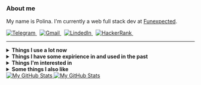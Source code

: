 ### About me
My name is Polina.
I'm currently a web full stack dev at [Funexpected](https://funexpectedapps.com/).
<p align="left">
  <a href="https://t.me/rabarbrablad/" target="_blank">
    <picture>
      <source media="(prefers-color-scheme: dark)" srcset="https://img.shields.io/badge/telegram-2e3440.svg?&style=for-the-badge&logo=telegram">
      <source media="(prefers-color-scheme: light)"srcset="https://img.shields.io/badge/telegram-eceff4.svg?&style=for-the-badge&logo=telegram">
      <img alt="Telegram" src="https://img.shields.io/badge/telegram-eceff4.svg?&style=for-the-badge&logo=telegram">
    </picture>
  </a>&nbsp;
  <a href="mailto:rabarbrablad@gmail.com">
    <picture>
      <source media="(prefers-color-scheme: dark)" srcset="https://img.shields.io/badge/gmail-2e3440.svg?&style=for-the-badge&logo=gmail&logoColor=D14836">
      <source media="(prefers-color-scheme: light)"srcset="https://img.shields.io/badge/gmail-eceff4.svg?&style=for-the-badge&logo=gmail&logoColor=D14836">
      <img alt="Gmail" src="https://img.shields.io/badge/gmail-eceff4.svg?&style=for-the-badge&logo=gmail&logoColor=D14836">
    </picture>
  </a>&nbsp;
  <a href="https://www.linkedin.com/in/polina-simonenko/" target="_blank">
    <picture>
      <source media="(prefers-color-scheme: dark)" srcset="https://img.shields.io/badge/linkedin-2e3440.svg?&style=for-the-badge&logo=linkedin&logoColor=0A66C2">
      <source media="(prefers-color-scheme: light)"srcset="https://img.shields.io/badge/linkedin-eceff4.svg?&style=for-the-badge&logo=linkedin&logoColor=0A66C2">
      <img alt="LindedIn" src="https://img.shields.io/badge/linkedin-eceff4.svg?&style=for-the-badge&logo=linkedin&logoColor=0A66C2">
    </picture>
  </a>&nbsp;
  <a href="https://www.hackerrank.com/rabarbrablad" target="_blank">
    <picture>
      <source media="(prefers-color-scheme: dark)" srcset="https://img.shields.io/badge/HackerRank-2e3440.svg?&style=for-the-badge&logo=hackerrank&logoColor=2fc966">
      <source media="(prefers-color-scheme: light)"srcset="https://img.shields.io/badge/HackerRank-eceff4.svg?&style=for-the-badge&logo=hackerrank&logoColor=2fc966">
      <img alt="HackerRank" src="https://img.shields.io/badge/HackerRank-eceff4.svg?&style=for-the-badge&logo=hackerrank&logoColor=2fc966">
    </picture>
  </a>&nbsp;
</p>
<hr/>
<picture>
    <source media="(prefers-color-scheme: dark)" srcset="">
    <source media="(prefers-color-scheme: light)"srcset="">
    <img alt="" src="">
</picture>

<details>
  <summary><b>Things I use a lot now</b></summary>
  <br/>
  <picture>
    <source media="(prefers-color-scheme: dark)" srcset="https://img.shields.io/badge/Python-2e3440.svg?&logo=python&logoColor=4382b4">
    <source media="(prefers-color-scheme: light)"srcset="https://img.shields.io/badge/Python-eceff4.svg?&logo=python&logoColor=4382b4">
    <img alt="Python" src="https://img.shields.io/badge/Python-2e3440.svg?&logo=python&logoColor=4382b4">
  </picture>
  <picture>
    <source media="(prefers-color-scheme: dark)" srcset="https://img.shields.io/badge/TypeScript-2e3440.svg?&logo=typescript&logoColor=3278c7">
    <source media="(prefers-color-scheme: light)"srcset="https://img.shields.io/badge/TypeScript-eceff4.svg?&logo=typescript&logoColor=3278c7">
    <img alt="TypeScript" src="https://img.shields.io/badge/TypeScript-2e3440.svg?&logo=typescript&logoColor=3278c7">
  </picture>
  <picture>
    <source media="(prefers-color-scheme: dark)" srcset="https://img.shields.io/badge/MongoDB-2e3440.svg?&logo=mongodb&logoColor=00ed64">
    <source media="(prefers-color-scheme: light)"srcset="https://img.shields.io/badge/MongoDB-eceff4.svg?&logo=mongodb&logoColor=00ed64">
    <img alt="MongoDB" src="https://img.shields.io/badge/MongoDB-eceff4.svg?&logo=mongodb&logoColor=00ed64">
  </picture>
  <picture>
    <source media="(prefers-color-scheme: dark)" srcset="https://img.shields.io/badge/Poetry-2e3440.svg?&logo=poetry&logoColor=018ce1">
    <source media="(prefers-color-scheme: light)"srcset="https://img.shields.io/badge/Poetry-eceff4.svg?&logo=poetry&logoColor=018ce1">
    <img alt="Poetry" src="https://img.shields.io/badge/Poetry-eceff4.svg?&logo=poetry&logoColor=018ce1">
  </picture>
  <picture>
    <source media="(prefers-color-scheme: dark)" srcset="https://img.shields.io/badge/React-2e3440.svg?&logo=react&logoColor=4995ab">
    <source media="(prefers-color-scheme: light)"srcset="https://img.shields.io/badge/React-eceff4.svg?&logo=react&logoColor=4995ab">
    <img alt="React" src="https://img.shields.io/badge/React-eceff4.svg?&logo=react&logoColor=4995ab">
  </picture>
  <picture>
    <source media="(prefers-color-scheme: dark)" srcset="https://img.shields.io/badge/MUI-2e3440.svg?&logo=mui&logoColor=0080ff">
    <source media="(prefers-color-scheme: light)"srcset="https://img.shields.io/badge/MUI-eceff4.svg?&logo=mui&logoColor=0080ff">
    <img alt="MUI" src="https://img.shields.io/badge/MUI-eceff4.svg?&logo=mui&logoColor=0080ff">
  </picture>
  <picture>
    <source media="(prefers-color-scheme: dark)" srcset="https://img.shields.io/badge/Create%20React%20App-2e3440.svg?&logo=createreactapp&logoColor=09d3ad">
    <source media="(prefers-color-scheme: light)"srcset="https://img.shields.io/badge/Create%20React%20App-eceff4.svg?&logo=createreactapp&logoColor=09d3ad">
    <img alt="Create React App" src="https://img.shields.io/badge/Create%20React%20App-eceff4.svg?&logo=createreactapp&logoColor=09d3ad">
  </picture>
  <picture>
    <source media="(prefers-color-scheme: dark)" srcset="https://img.shields.io/badge/React%20Query-2e3440.svg?&logo=reactquery&logoColor=ff4154">
    <source media="(prefers-color-scheme: light)"srcset="https://img.shields.io/badge/React%20Query-eceff4.svg?&logo=reactquery&logoColor=ff4154">
    <img alt="ReactQuery" src="https://img.shields.io/badge/React%20Query-eceff4.svg?&logo=reactquery&logoColor=ff4154">
  </picture>
  <picture>
    <source media="(prefers-color-scheme: dark)" srcset="https://img.shields.io/badge/React%20Router-2e3440.svg?&logo=reactrouter&logoColor=white">
    <source media="(prefers-color-scheme: light)"srcset="https://img.shields.io/badge/React%20Router-eceff4.svg?&logo=reactrouter&logoColor=white">
    <img alt="ReactRouter" src="https://img.shields.io/badge/React%20Router-eceff4.svg?&logo=reactrouter&logoColor=white">
  </picture>
  <picture>
    <source media="(prefers-color-scheme: dark)" srcset="https://img.shields.io/badge/Git-2e3440.svg?&logo=git&logoColor=f74d27">
    <source media="(prefers-color-scheme: light)"srcset="https://img.shields.io/badge/Git-eceff4.svg?&logo=git&logoColor=f74d27">
    <img alt="Git" src="https://img.shields.io/badge/Git-eceff4.svg?&logo=git&logoColor=f74d27">
  </picture>
  <picture>
    <source media="(prefers-color-scheme: dark)" srcset="https://img.shields.io/badge/GitHub-2e3440.svg?&logo=github&logoColor=white">
    <source media="(prefers-color-scheme: light)"srcset="https://img.shields.io/badge/GitHub-eceff4.svg?&logo=github&logoColor=white">
    <img alt="GitHub" src="https://img.shields.io/badge/GitHub-eceff4.svg?&logo=github&logoColor=white">
  </picture>
  <picture>
    <source media="(prefers-color-scheme: dark)" srcset="https://img.shields.io/badge/Github%20Actions-2e3440.svg?&logo=github-actions&logoColor=2088FF">
    <source media="(prefers-color-scheme: light)"srcset="https://img.shields.io/badge/Github%20Actions-eceff4.svg?&logo=github-actions&logoColor=2088FF">
    <img alt="GithubActions" src="https://img.shields.io/badge/Github%20Actions-eceff4.svg?&logo=github-actions&logoColor=2088FF">
  </picture>
  <picture>
    <source media="(prefers-color-scheme: dark)" srcset="https://img.shields.io/badge/Docker-2e3440.svg?&logo=docker&logoColor=2496ED">
    <source media="(prefers-color-scheme: light)"srcset="https://img.shields.io/badge/Docker-eceff4.svg?&logo=docker&logoColor=2496ED">
    <img alt="Docker" src="https://img.shields.io/badge/Docker-eceff4.svg?&logo=docker&logoColor=2496ED">
  </picture>
  <picture>
    <source media="(prefers-color-scheme: dark)" srcset="https://img.shields.io/badge/Amazon%20AWS-2e3440.svg?&logo=amazon-aws&logoColor=FF9900">
    <source media="(prefers-color-scheme: light)"srcset="https://img.shields.io/badge/Amazon%20AWS-eceff4.svg?&logo=amazon-aws&logoColor=FF9900">
    <img alt="AWS" src="https://img.shields.io/badge/Amazon%20AWS-eceff4.svg?&logo=amazon-aws&logoColor=FF9900">
  </picture>
  <picture>
    <source media="(prefers-color-scheme: dark)" srcset="https://img.shields.io/badge/Firebase-2e3440.svg?&logo=firebase&logoColor=FFCA28">
    <source media="(prefers-color-scheme: light)"srcset="https://img.shields.io/badge/Firebase-eceff4.svg?&logo=firebase&logoColor=FFCA28">
    <img alt="Firebase" src="https://img.shields.io/badge/Firebase-eceff4.svg?&logo=firebase&logoColor=FFCA28">
  </picture>
  <picture>
    <source media="(prefers-color-scheme: dark)" srcset="https://img.shields.io/badge/Bash-2e3440.svg?&logo=gnubash&logoColor=4EAA25">
    <source media="(prefers-color-scheme: light)"srcset="https://img.shields.io/badge/Bash-eceff4.svg?&logo=gnubash&logoColor=4EAA25">
    <img alt="Bash" src="https://img.shields.io/badge/Bash-eceff4.svg?&logo=gnubash&logoColor=4EAA25">
  </picture>
  <picture>
    <source media="(prefers-color-scheme: dark)" srcset="https://img.shields.io/badge/NodeJS-2e3440.svg?&logo=node.js&logoColor=339933">
    <source media="(prefers-color-scheme: light)"srcset="https://img.shields.io/badge/NodeJS-eceff4.svg?&logo=node.js&logoColor=339933">
    <img alt="NodeJS" src="https://img.shields.io/badge/NodeJS-eceff4.svg?&logo=node.js&logoColor=339933">
  </picture>
  <picture>
    <source media="(prefers-color-scheme: dark)" srcset="https://img.shields.io/badge/VS%20Code-2e3440.svg?&logo=visual-studio-code&logoColor=007ACC">
    <source media="(prefers-color-scheme: light)"srcset="https://img.shields.io/badge/VS%20Code-eceff4.svg?&logo=visual-studio-code&logoColor=007ACC">
    <img alt="VSCode" src="https://img.shields.io/badge/VS%20Code-eceff4.svg?&logo=visual-studio-code&logoColor=007ACC">
  </picture>
  <picture>
    <source media="(prefers-color-scheme: dark)" srcset="https://img.shields.io/badge/Insomnia-2e3440.svg?&logo=insomnia&logoColor=5e01d4">
    <source media="(prefers-color-scheme: light)"srcset="https://img.shields.io/badge/Insomnia-eceff4.svg?&logo=insomnia&logoColor=5e01d4">
    <img alt="Insomnia" src="https://img.shields.io/badge/Insomnia-eceff4.svg?&logo=insomnia&logoColor=5e01d4">
  </picture>  
</details>

<details>
  <summary><b>Things I have some expirience in and used in the past</b></summary>
  <br/>

  ![Flask](         https://img.shields.io/badge/Flask-2e3440.svg?&logo=flask&logoColor=white                   )&nbsp;
  ![FastApi](       https://img.shields.io/badge/FastAPI-2e3440.svg?&logo=fastapi&logoColor=009585              )&nbsp;
  ![SQLAlchemy](    https://img.shields.io/badge/SQLAlchemy-2e3440                                              )&nbsp;
  ![Pytest](        https://img.shields.io/badge/Pytest-2e3440.svg?&logo=pytest&logoColor=009fe4                )&nbsp;
  ![Selenium](      https://img.shields.io/badge/Selenium-2e3440.svg?&logo=selenium&logoColor=green             )&nbsp;
  ![Swagger](       https://img.shields.io/badge/Swagger-2e3440.svg?&logo=swagger&logoColor=green               )&nbsp;\
  ![Go](            https://img.shields.io/badge/Go-2e3440.svg?&logo=go&logoColor=007e9d                        )&nbsp;
  ![Postgres](      https://img.shields.io/badge/Postgres-2e3440.svg?&logo=postgresql&logoColor=white           )&nbsp;
  ![SQLite](        https://img.shields.io/badge/SQLite-2e3440.svg?&logo=sqlite&logoColor=white                 )&nbsp;
  ![Elasticsearch]( https://img.shields.io/badge/Elasticsearch-2e3440.svg?&logo=elasticsearch&logoColor=005571  )&nbsp;
  ![Redis](         https://img.shields.io/badge/Redis-2e3440.svg?&logo=redis&logoColor=DC382D                  )&nbsp;\
  ![Vim](           https://img.shields.io/badge/Vim-2e3440.svg?&logo=vim&logoColor=019733                      )&nbsp;
  ![C](             https://img.shields.io/badge/-2e3440.svg?&logo=c&logoColor=A8B9CC                           )&nbsp;
  ![Cpp](           https://img.shields.io/badge/C++-2e3440.svg?&logo=c%2B%2B&logoColor=00599C                  )&nbsp;
  ![CMake](         https://img.shields.io/badge/CMake-2e3440.svg?&logo=cmake&logoColor=064F8C                  )&nbsp;
  ![Qt](            https://img.shields.io/badge/Qt-2e3440.svg?&logo=qt&logoColor=41CD52                        )&nbsp;
  ![Nginx](         https://img.shields.io/badge/Nginx-2e3440.svg?&logo=nginx&logoColor=269539                  )&nbsp;\
  ![Pandas](        https://img.shields.io/badge/Pandas-2e3440.svg?&logo=pandas&logoColor=white                 )&nbsp;
  ![Plotly](        https://img.shields.io/badge/Plotly-2e3440.svg?&logo=plotly&logoColor=3f4f75                )&nbsp;
  ![NumPy](         https://img.shields.io/badge/NumPy-2e3440.svg?&logo=numpy&logoColor=4eaccf                  )&nbsp;
  ![Jupyter](       https://img.shields.io/badge/Jupyter-2e3440.svg?&logo=jupyter&logoColor=f37727              )&nbsp;
</details>

<details>
  <summary><b>Things I'm interested in</b></summary>
  <br/>

  ![Kubernetes](  https://img.shields.io/badge/Kubernetes-2e3440.svg?&logo=kubernetes&logoColor=326CE5      )&nbsp;
  ![Terraform](   https://img.shields.io/badge/Terraform-2e3440.svg?&logo=terraform&logoColor=7b42bc        )&nbsp;
  ![RabbitMQ](    https://img.shields.io/badge/RabbitMQ-2e3440.svg?&logo=rabbitmq&logoColor=ff6701          )&nbsp;
  ![Kafka](       https://img.shields.io/badge/Apache%20Kafka-2e3440.svg?&logo=apache-kafka&logoColor=white )&nbsp;\
  ![WebAssembly]( https://img.shields.io/badge/WebAssembly-2e3440.svg?&logo=webassembly&logoColor=654FF0    )&nbsp;
  ![GRPC](        https://img.shields.io/badge/gRPC-2e3440.svg?&logo=google&logoColor=4285F4                )&nbsp;\
  ![Rust](        https://img.shields.io/badge/Rust-2e3440.svg?&logo=rust&logoColor=black                   )&nbsp;
  ![Kotlin](      https://img.shields.io/badge/Kotlin-2e3440.svg?&logo=kotlin&logoColor=7F52FF              )&nbsp;
</details>

<details>
  <summary><b>Some things I also like</b></summary>
  <br/>

  ![Arch](  https://img.shields.io/badge/Arch%20Linux-2e3440.svg?&logo=archlinux&logoColor=1793d1 )&nbsp;
  ![Dwm](   https://img.shields.io/badge/dwm-2e3440.svg?&logo=dwm&logoColor=1793d1                )&nbsp;
</details>

<a href="https://github.com/rabarbra#gh-light-mode-only">
  <img src="https://github-profile-summary-cards.vercel.app/api/cards/profile-details?username=rabarbra&theme=nord_bright#gh-light-mode-only" alt="My GitHub Stats"/>
</a>
<a href="https://github.com/rabarbra#gh-dark-mode-only">
  <img src="https://github-profile-summary-cards.vercel.app/api/cards/profile-details?username=rabarbra&theme=nord_dark#gh-dark-mode-only" alt="My GitHub Stats"/>
</a>
